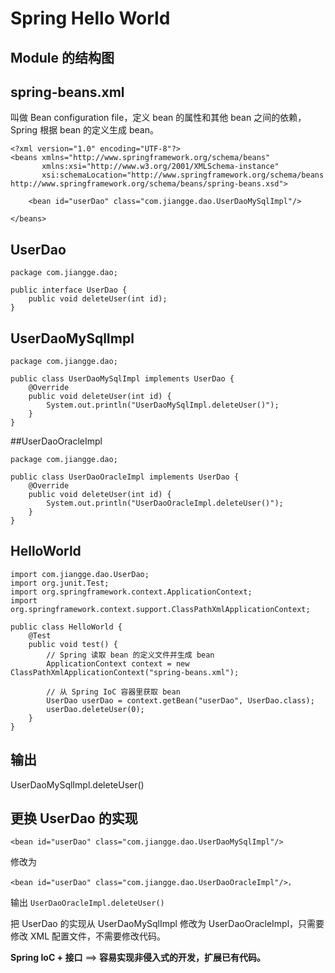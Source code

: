 # Spring Hello World

## Module 的结构图



## spring-beans.xml

叫做 Bean configuration file，定义 bean 的属性和其他 bean 之间的依赖，Spring 根据 bean 的定义生成 bean。


```
<?xml version="1.0" encoding="UTF-8"?>
<beans xmlns="http://www.springframework.org/schema/beans"
       xmlns:xsi="http://www.w3.org/2001/XMLSchema-instance"
       xsi:schemaLocation="http://www.springframework.org/schema/beans http://www.springframework.org/schema/beans/spring-beans.xsd">

    <bean id="userDao" class="com.jiangge.dao.UserDaoMySqlImpl"/>

</beans>
```




## UserDao

```
package com.jiangge.dao;

public interface UserDao {
    public void deleteUser(int id);
}
```

## UserDaoMySqlImpl


```
package com.jiangge.dao;

public class UserDaoMySqlImpl implements UserDao {
    @Override
    public void deleteUser(int id) {
        System.out.println("UserDaoMySqlImpl.deleteUser()");
    }
}
```


##UserDaoOracleImpl


```
package com.jiangge.dao;

public class UserDaoOracleImpl implements UserDao {
    @Override
    public void deleteUser(int id) {
        System.out.println("UserDaoOracleImpl.deleteUser()");
    }
}
```


## HelloWorld

```
import com.jiangge.dao.UserDao;
import org.junit.Test;
import org.springframework.context.ApplicationContext;
import org.springframework.context.support.ClassPathXmlApplicationContext;

public class HelloWorld {
    @Test
    public void test() {
        // Spring 读取 bean 的定义文件并生成 bean
        ApplicationContext context = new ClassPathXmlApplicationContext("spring-beans.xml");
        
        // 从 Spring IoC 容器里获取 bean
        UserDao userDao = context.getBean("userDao", UserDao.class);
        userDao.deleteUser(0);
    }
}
```

## 输出
UserDaoMySqlImpl.deleteUser()

## 更换 UserDao 的实现

```
<bean id="userDao" class="com.jiangge.dao.UserDaoMySqlImpl"/> 
```

修改为

```
<bean id="userDao" class="com.jiangge.dao.UserDaoOracleImpl"/>，
```
输出
`UserDaoOracleImpl.deleteUser()`


把 UserDao 的实现从 UserDaoMySqlImpl 修改为 UserDaoOracleImpl，只需要修改 XML 配置文件，不需要修改代码。

**Spring IoC + 接口** ==> **容易实现非侵入式的开发，扩展已有代码。**



